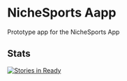# NicheSports Aapp
Prototype app for the NicheSports App


## Stats
[![Stories in Ready](https://badge.waffle.io/necrodevz/nichesportapp.svg?label=done&title=Done)](http://waffle.io/necrodevz/nichesportapp)